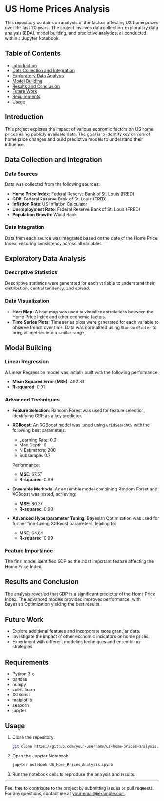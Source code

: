 # US Home Prices Analysis

This repository contains an analysis of the factors affecting US home prices over the last 20 years. The project involves data collection, exploratory data analysis (EDA), model building, and predictive analytics, all conducted within a Jupyter Notebook.

## Table of Contents
- [Introduction](#introduction)
- [Data Collection and Integration](#data-collection-and-integration)
- [Exploratory Data Analysis](#exploratory-data-analysis)
- [Model Building](#model-building)
- [Results and Conclusion](#results-and-conclusion)
- [Future Work](#future-work)
- [Requirements](#requirements)
- [Usage](#usage)

## Introduction
This project explores the impact of various economic factors on US home prices using publicly available data. The goal is to identify key drivers of home price changes and build predictive models to understand their influence.

## Data Collection and Integration

### Data Sources
Data was collected from the following sources:
- **Home Price Index**: Federal Reserve Bank of St. Louis (FRED)
- **GDP**: Federal Reserve Bank of St. Louis (FRED)
- **Inflation Rate**: US Inflation Calculator
- **Unemployment Rate**: Federal Reserve Bank of St. Louis (FRED)
- **Population Growth**: World Bank

### Data Integration
Data from each source was integrated based on the date of the Home Price Index, ensuring consistency across all variables.

## Exploratory Data Analysis

### Descriptive Statistics
Descriptive statistics were generated for each variable to understand their distribution, central tendency, and spread.

### Data Visualization
- **Heat Map**: A heat map was used to visualize correlations between the Home Price Index and other economic factors.
- **Time Series Plots**: Time series plots were generated for each variable to observe trends over time. Data was normalized using `StandardScaler` to bring all metrics into a similar range.

## Model Building

### Linear Regression
A Linear Regression model was initially built with the following performance:
- **Mean Squared Error (MSE)**: 492.33
- **R-squared**: 0.91

### Advanced Techniques
- **Feature Selection**: Random Forest was used for feature selection, identifying GDP as a key predictor.
- **XGBoost**: An XGBoost model was tuned using `GridSearchCV` with the following best parameters:
  - Learning Rate: 0.2
  - Max Depth: 6
  - N Estimators: 200
  - Subsample: 0.7

  Performance:
  - **MSE**: 67.57
  - **R-squared**: 0.99

- **Ensemble Methods**: An ensemble model combining Random Forest and XGBoost was tested, achieving:
  - **MSE**: 80.37
  - **R-squared**: 0.99

- **Advanced Hyperparameter Tuning**: Bayesian Optimization was used for further fine-tuning XGBoost parameters, leading to:
  - **MSE**: 64.64
  - **R-squared**: 0.99

### Feature Importance
The final model identified GDP as the most important feature affecting the Home Price Index.

## Results and Conclusion
The analysis revealed that GDP is a significant predictor of the Home Price Index. The advanced models provided improved performance, with Bayesian Optimization yielding the best results.

## Future Work
- Explore additional features and incorporate more granular data.
- Investigate the impact of other economic indicators on home prices.
- Experiment with different modeling techniques and ensembling strategies.

## Requirements
- Python 3.x
- pandas
- numpy
- scikit-learn
- XGBoost
- matplotlib
- seaborn
- jupyter

## Usage
1. Clone the repository:
    ```sh
    git clone https://github.com/your-username/us-home-prices-analysis.git
    ```

2. Open the Jupyter Notebook:
    ```sh
    jupyter notebook US_Home_Prices_Analysis.ipynb
    ```

3. Run the notebook cells to reproduce the analysis and results.

---

Feel free to contribute to the project by submitting issues or pull requests. For any questions, contact me at [your-email@example.com](mailto:your-email@example.com).
